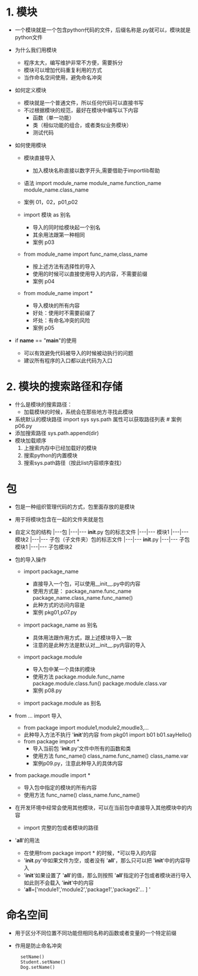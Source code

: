 # 1. 模块
- 一个模块就是一个包含python代码的文件，后缀名称是.py就可以，模块就是python文件
- 为什么我们用模块
    - 程序太大，编写维护非常不方便，需要拆分
    - 模块可以增加代码重复利用的方式
    - 当作命名空间使用，避免命名冲突
- 如何定义模块
    - 模块就是一个普通文件，所以任何代码可以直接书写
    - 不过根据模块的规范，最好在模块中编写以下内容
        - 函数（单一功能）
        - 类（相似功能的组合，或者类似业务模块）
        - 测试代码
        
- 如何使用模块
    - 模块直接导入
        - 加入模块名称直接以数字开头,需要借助于importlib帮助
    - 语法
            import module_name
            module_name.function_name
            module_name.class_name
    - 案例 01，02，p01,p02
    - import 模块 as 别名
        - 导入的同时给模块起一个别名
        - 其余用法跟第一种相同
        - 案例 p03
        
    - from module_name import func_name,class_name
        - 按上述方法有选择性的导入
        - 使用的时候可以直接使用导入的内容，不需要前缀
        - 案例 p04
        
    - from module_name import *
        - 导入模块的所有内容
        - 好处：使用时不需要前缀了
        - 坏处：有命名冲突的风险
        - 案例 p05
- if __name__ == "__main__"的使用
    - 可以有效避免代码被导入的时候被动执行的问题
    - 建议所有程序的入口都以此代码为入口
    
# 2. 模块的搜索路径和存储
- 什么是模块的搜索路径：
    - 加载模块的时候，系统会在那些地方寻找此模块
- 系统默认的模块路径
        import sys
        sys.path 属性可以获取路径列表
        # 案例p06.py
- 添加搜索路径
        sys.path.append(dir)
- 模块加载顺序
    1. 上搜索内存中已经加载好的模块
    2. 搜索python的内置模块
    3. 搜索sys.path路径（按此list内容顺序查找）
    
# 包
- 包是一种组织管理代码的方式，包里面存放的是模块
- 用于将模块包含在一起的文件夹就是包
- 自定义包的结构
        |---包
        |---|--- __init__.py 包的标志文件
        |---|--- 模块1
        |---|--- 模块2
        |---|--- 子包（子文件夹）包的标志文件
        |---|--- __init__.py
        |---|--- 子包模块1
        |---|--- 子包模块2
        
- 包的导入操作
    - import package_name
        - 直接导入一个包，可以使用__init__.py中的内容
        - 使用方式是：
                package_name.func_name
                package_name.class_name.func_name()
        - 此种方式的访问内容是
        - 案例 pkg01,p07.py
    - import package_name as 别名
        - 具体用法跟作用方式，跟上述模块导入一致
        - 注意的是此种方法是默认对__init__.py内容的导入
        
    - import package.module
        - 导入包中某一个具体的模块
        - 使用方法
            package.module.func_name
            package.module.class.fun()
            package.module.class.var
        - 案例 p08.py
        
    - import package.module as 别名
    
- from ... import 导入
    - from package import module1,module2,moudle3,...
    - 此种导入方法不执行 '__init__'的内容
        from pkg01 import b01
        b01.sayHello()
    - from package import *
        - 导入当前包 '__init__.py'文件中所有的函数和类
        - 使用方法
            func_name()
            class_name.func_name()
            class_name.var
        - 案例p09.py，注意此种导入的具体内容
    
- from package.moudle import *
    - 导入包中指定的模块的所有内容
    - 使用方法
        func_name()
        class_name.func_name()
        
- 在开发环境中经常会使用其他模块，可以在当前包中直接导入其他模块中的内容
    - import 完整的包或者模块的路径
    
- '__all__'的用法
    - 在使用from package import * 的时候，*可以导入的内容
    - '__init__.py'中如果文件为空，或者没有 '__all__'，那么只可以把 '__init__'中的内容导入
    - '__init__'如果设置了 '__all__'的值，那么则按照 '__all__'指定的子包或者模块进行导入
    如此则不会载入 '__init__'中的内容
    - '__all__=['module1','module2','package1','package2'... ] '
    
# 命名空间
- 用于区分不同位置不同功能但相同名称的函数或者变量的一个特定前缀
- 作用是防止命名冲突
        
        setName()
        Student.setName()
        Dog.setName()    
   
        
              
     
        
        